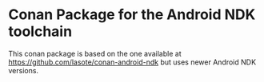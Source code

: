 Conan Package for the Android NDK toolchain
===========================================

This conan package is based on the one available at
https://github.com/lasote/conan-android-ndk but uses newer Android NDK
versions.
